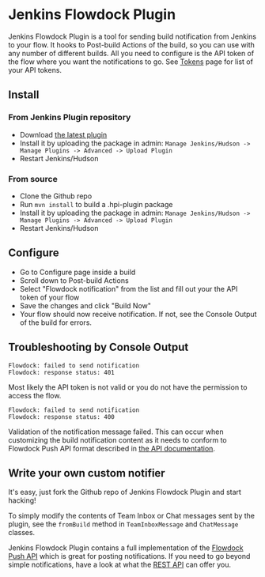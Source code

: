 # Jenkins Flowdock Plugin

Jenkins Flowdock Plugin is a tool for sending build notification from Jenkins to your flow. It hooks to Post-build Actions of the build,
so you can use with any number of different builds. All you need to configure is the API token of the flow where you want the notifications
to go. See [Tokens](https://www.flowdock.com/account/tokens) page for list of your API tokens.

## Install

### From Jenkins Plugin repository

 * Download [the latest plugin](http://updates.jenkins-ci.org/latest/jenkins-flowdock-plugin.hpi)
 * Install it by uploading the package in admin: `Manage Jenkins/Hudson -> Manage Plugins -> Advanced -> Upload Plugin`
 * Restart Jenkins/Hudson

### From source

 * Clone the Github repo
 * Run `mvn install` to build a .hpi-plugin package
 * Install it by uploading the package in admin: `Manage Jenkins/Hudson -> Manage Plugins -> Advanced -> Upload Plugin`
 * Restart Jenkins/Hudson

## Configure

 * Go to Configure page inside a build
 * Scroll down to Post-build Actions
 * Select "Flowdock notification" from the list and fill out your the API token of your flow
 * Save the changes and click "Build Now"
 * Your flow should now receive notification. If not, see the Console Output of the build for errors.

## Troubleshooting by Console Output

```
Flowdock: failed to send notification
Flowdock: response status: 401
```

Most likely the API token is not valid or you do not have the permission to access the flow.

```
Flowdock: failed to send notification
Flowdock: response status: 400
```

Validation of the notification message failed. This can occur when customizing the build notification content as it needs to conform to
 Flowdock Push API format described in [the API documentation](https://www.flowdock.com/api/push).

## Write your own custom notifier

It's easy, just fork the Github repo of Jenkins Flowdock Plugin and start hacking!

To simply modify the contents of Team Inbox or Chat messages sent by the plugin, see the `fromBuild` method in `TeamInboxMessage` and `ChatMessage` classes.

Jenkins Flowdock Plugin contains a full implementation of the [Flowdock Push API](https://www.flowdock.com/api/push) which is great for posting notifications.
If you need to go beyond simple notifications, have a look at what the [REST API](https://www.flowdock.com/api/rest) can offer you.

